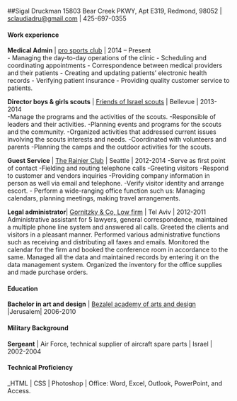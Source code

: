 ##Sigal Druckman
15803 Bear Creek PKWY, Apt E319, Redmond, 98052 | sclaudiadru@gmail.com | 425-697-0355
#### Work experience
**Medical Admin** | [pro sports club]( https://www.proclub.com) | 2014 – Present   
        - Managing the day-to-day operations of the clinic
	- Scheduling and coordinating appointments
	- Correspondence between medical providers and their patients
	- Creating and updating patients’ electronic health records
	- Verifying patient insurance
	- Providing quality customer service to patients.

**Director boys & girls scouts** | [Friends of Israel scouts]( http://www.shevetmatar.com/about_us ) | Bellevue | 2013-2014  
        -Manage the programs and the activities of the scouts.
	-Responsible of leaders and their activities.
	-Planning events and programs for the scouts and the community. 
	-Organized activities that addressed current issues involving the scouts interests and needs.
	-Coordinated with volunteers and parents
        -Planning the camps and the outdoor activities for the scouts.

**Guest Service** | [The Rainier Club]( http://www.therainierclub.com ) | Seattle  | 2012-2014 
	-Serve as first point of contact
	-Fielding and routing telephone calls
	-Greeting visitors
	-Respond to customer and vendors inquiries
	-Providing company information in person as well via email and telephone.
        -Verify visitor identity and arrange escort.
        - Perform a wide-ranging office function such us:
	Managing calendars, planning meetings, making travel arrangements.   

**Legal administrator**| [Gornitzky & Co, Low firm](http://www.gornitzky.com/) | Tel Aviv | 2012-2011 
	Administrative assistant for 5 lawyers, general correspondence, maintained a multiple phone line system and answered all calls. Greeted the clients and visitors in a pleasant manner. 
	Performed various administrative functions such as receiving and distributing all faxes and emails. Monitored the calendar for the firm and booked the conference room in accordance to the same. Managed all the data and maintained records by entering it on the data management system. Organized the inventory for the office supplies and made purchase orders.
#### Education
**Bachelor in art and design** | [Bezalel academy of arts and design]( http://www.bezalel.ac.il/en/ ) |Jerusalem| 2006-2010
 #### Military Background 
**Sergeant** | Air Force, technical supplier of aircraft spare parts | Israel | 2002-2004
#### Technical Proficiency
_HTML | CSS | Photoshop | Office:  Word, Excel, Outlook, PowerPoint, and Access.



